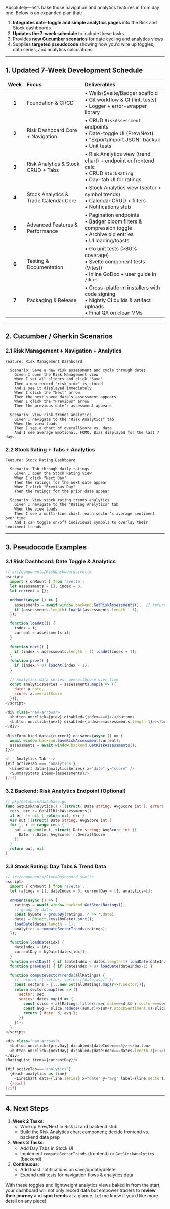 Absolutely—let’s bake those navigation and analytics features in from day one. Below is an expanded plan that:

1. **Integrates date-toggle and simple analytics pages** into the Risk and Stock dashboards  
2. **Updates the 7-week schedule** to include these tasks  
3. Provides **new Cucumber scenarios** for date cycling and analytics views  
4. Supplies **targeted pseudocode** showing how you’d wire up toggles, data series, and analytics calculations

---

## 1. Updated 7-Week Development Schedule

| Week | Focus                                        | Deliverables                                                                                                              |
|:----:|:---------------------------------------------|:-------------------------------------------------------------------------------------------------------------------------|
| **1** | Foundation & CI/CD                            | • Wails/Svelte/Badger scaffold<br>• Git workflow & CI (lint, tests)<br>• Logger + error-wrapper library                   |
| **2** | Risk Dashboard Core + Navigation              | • CRUD `RiskAssessment` endpoints<br>• Date-toggle UI (Prev/Next)<br>• “Export/Import JSON” backup<br>• Unit tests        |
| **3** | Risk Analytics & Stock CRUD + Tabs            | • Risk Analytics view (trend chart) + endpoint or frontend calc<br>• CRUD `StockRating`<br>• Day-tab UI for ratings     |
| **4** | Stock Analytics & Trade Calendar Core         | • Stock Analytics view (sector + symbol trends)<br>• Calendar CRUD + filters<br>• Notifications stub                      |
| **5** | Advanced Features & Performance               | • Pagination endpoints<br>• Badger bloom filters & compression toggle<br>• Archive old entries<br>• UI loading/toasts    |
| **6** | Testing & Documentation                       | • Go unit tests (>80% coverage)<br>• Svelte component tests (Vitest)<br>• Inline GoDoc + user guide in `/docs`           |
| **7** | Packaging & Release                           | • Cross-platform installers with code signing<br>• Nightly CI builds & artifact uploads<br>• Final QA on clean VMs        |

---

## 2. Cucumber / Gherkin Scenarios

### 2.1 Risk Management + Navigation + Analytics

```gherkin
Feature: Risk Management Dashboard

  Scenario: Save a new risk assessment and cycle through dates
    Given I open the Risk Management view
    When I set all sliders and click "Save"
    Then a new record "risk_<id>" is stored
    And I see it displayed immediately
    When I click the "Next" arrow
    Then the next saved date’s assessment appears
    When I click the "Previous" arrow
    Then the previous date’s assessment appears

  Scenario: View risk trends analytics
    Given I navigate to the "Risk Analytics" tab
    When the view loads
    Then I see a chart of overallScore vs. date
    And I see average Emotional, FOMO, Bias displayed for the last 7 days
```

### 2.2 Stock Rating + Tabs + Analytics

```gherkin
Feature: Stock Rating Dashboard

  Scenario: Tab through daily ratings
    Given I open the Stock Rating view
    When I click "Next Day"
    Then the ratings for the next date appear
    When I click "Previous Day"
    Then the ratings for the prior date appear

  Scenario: View stock rating trends analytics
    Given I navigate to the "Rating Analytics" tab
    When the view loads
    Then I see a multi-line chart: each sector’s average sentiment over time
    And I can toggle on/off individual symbols to overlay their sentiment trends
```

---

## 3. Pseudocode Examples

### 3.1 Risk Dashboard: Date Toggle & Analytics

```javascript
// src/components/RiskDashboard.svelte
<script>
  import { onMount } from 'svelte';
  let assessments = [], index = 0;
  let current = {};

  onMount(async () => {
    assessments = await window.backend.GetRiskAssessments();  // returns sorted by date asc
    if (assessments.length) loadAt(assessments.length - 1);
  });

  function loadAt(i) {
    index = i;
    current = assessments[i];
  }

  function next() {
    if (index < assessments.length - 1) loadAt(index + 1);
  }
  function prev() {
    if (index > 0) loadAt(index - 1);
  }

  // Analytics data series: overallScore over time
  const analyticsSeries = assessments.map(a => ({
    date: a.date,
    score: a.overallScore
  }));
</script>

<div class="nav-arrows">
  <button on:click={prev} disabled={index===0}>‹</button>
  <button on:click={next} disabled={index===assessments.length-1}>›</button>
</div>

<RiskForm bind:data={current} on:save={async () => {
  await window.backend.SaveRiskAssessment(current);
  assessments = await window.backend.GetRiskAssessments();
}}/>

<!-- Analytics Tab -->
{#if activeTab === 'analytics'}
  <LineChart data={analyticsSeries} x="date" y="score" />
  <SummaryStats items={assessments}/>
{/if}
```

### 3.2 Backend: Risk Analytics Endpoint (Optional)

```go
// pkg/database/database.go
func GetRiskAnalytics() ([]struct{ Date string; AvgScore int }, error) {
  recs, err := GetAllRiskAssessments()
  if err != nil { return nil, err }
  var out []struct{ Date string; AvgScore int }
  for _, r := range recs {
    out = append(out, struct{ Date string; AvgScore int }{
      Date: r.Date, AvgScore: r.OverallScore,
    })
  }
  return out, nil
}
```

### 3.3 Stock Rating: Day Tabs & Trend Data

```javascript
// src/components/StockDashboard.svelte
<script>
  import { onMount } from 'svelte';
  let ratings = [], dateIndex = 0, currentDay = [], analytics=[];

  onMount(async () => {
    ratings = await window.backend.GetStockRatings(); 
    // group by date:
    const byDate = groupBy(ratings, r => r.date);
    dates = Object.keys(byDate).sort();
    loadDate(dates.length - 1);
    analytics = computeSectorTrends(ratings);
  });

  function loadDate(idx) {
    dateIndex = idx;
    currentDay = byDate[dates[idx]];
  }
  function nextDay() { if (dateIndex < dates.length-1) loadDate(dateIndex+1) }
  function prevDay() { if (dateIndex > 0) loadDate(dateIndex-1) }

  function computeSectorTrends(allRatings) {
    // returns [{ sector, series:[{date,avg}] }]
    const sectors = [...new Set(allRatings.map(r=>r.sector))];
    return sectors.map(sec => ({
      sector: sec,
      series: dates.map(d => {
        const slice = allRatings.filter(r=>r.date===d && r.sector===sec);
        const avg = slice.reduce((sum,r)=>sum+r.stockSentiment,0)/slice.length||0;
        return { date: d, avg };
      })
    }));
  }
</script>

<div class="nav-arrows">
  <button on:click={prevDay} disabled={dateIndex===0}>‹</button>
  <button on:click={nextDay} disabled={dateIndex===dates.length-1}>›</button>
</div>
<RatingList items={currentDay}/>

{#if activeTab==='analytics'}
  {#each analytics as line}
    <LineChart data={line.series} x="date" y="avg" label={line.sector}/>
  {/each}
{/if}
```

---

## 4. Next Steps

1. **Week 2 Tasks**:  
   - Wire up Prev/Next in Risk UI and backend stub  
   - Build the Risk Analytics chart component; decide frontend vs. backend data prep  
2. **Week 3 Tasks**:  
   - Add Day Tabs in Stock UI  
   - Implement `computeSectorTrends` (frontend) or `GetStockAnalytics` (backend)  
3. **Continuous**:  
   - Add toast notifications on save/update/delete  
   - Expand unit tests for navigation flows & analytics data  

With these toggles and lightweight analytics views baked in from the start, your dashboard will not only record data but empower traders to **review their journey** and **spot trends** at a glance. Let me know if you’d like more detail on any piece!